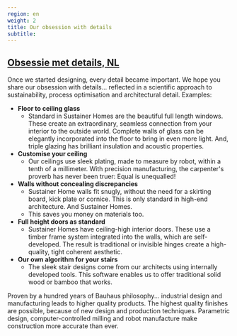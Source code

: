 ```yaml
---
region: en
weight: 2
title: Our obsession with details
subtitle:
---
```


## [Obsessie met details, NL](https://www.sustainerhomes.nl/concept/#obsessie-met-details)

Once we started designing, every detail became important. We hope you share our obsession with details... reflected in a scientific approach to sustainability, process optimisation and architectural detail. Examples:

- **Floor to ceiling glass**
	- Standard in Sustainer Homes are the beautiful full length windows. These create an extraordinary, seamless connection from your interior to the outside world. Complete walls of glass can be elegantly incorporated into the floor to bring in even more light. And, triple glazing has brilliant insulation and acoustic properties.
- **Customise your ceiling**
	- Our ceilings use sleek plating, made to measure by robot, within a tenth of a millimeter. With precision manufacturing, the carpenter's proverb has never been truer: Equal is unequalled!
- **Walls without concealing discrepancies**
	- Sustainer Home walls fit snugly, without the need for a skirting board, kick plate or cornice. This is only standard in high-end architecture. And Sustainer Homes.
	- This saves you money on materials too.
- **Full height doors as standard**
	- Sustainer Homes have ceiling-high interior doors. These use a timber frame system integrated into the walls, which are self-developed. The result is traditional or invisible hinges create a high-quality, tight coherent aesthetic.
- **Our own algorithm for your stairs**
	- The sleek stair designs come from our architects using internally  developed tools. This software enables us to offer traditional solid wood or bamboo that works.

<!-- High quality design and production -->
Proven by a hundred years of Bauhaus philosophy... industrial design and manufacturing leads to higher quality products.
The highest quality finishes are possible, because of new design and production techniques. Parametric design, computer-controlled milling and robot manufacture make construction more accurate than ever.

<!--Parametric design: https://kickasstorrents.to/freecourseweb-skillshare-rhino-grasshopper-building-window-and-skin-parametric-design-t4233527.html-->

